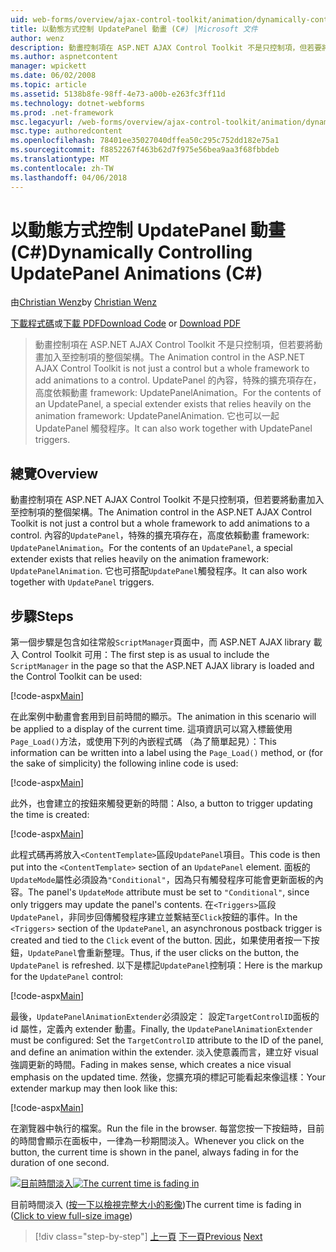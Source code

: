 ```yaml
---
uid: web-forms/overview/ajax-control-toolkit/animation/dynamically-controlling-updatepanel-animations-cs
title: 以動態方式控制 UpdatePanel 動畫 (C#) |Microsoft 文件
author: wenz
description: 動畫控制項在 ASP.NET AJAX Control Toolkit 不是只控制項，但若要將動畫加入至控制項的整個架構。 內容...
ms.author: aspnetcontent
manager: wpickett
ms.date: 06/02/2008
ms.topic: article
ms.assetid: 5138b8fe-98ff-4e73-a00b-e263fc3ff11d
ms.technology: dotnet-webforms
ms.prod: .net-framework
msc.legacyurl: /web-forms/overview/ajax-control-toolkit/animation/dynamically-controlling-updatepanel-animations-cs
msc.type: authoredcontent
ms.openlocfilehash: 78401ee35027040dffea50c295c752dd182e75a1
ms.sourcegitcommit: f8852267f463b62d7f975e56bea9aa3f68fbbdeb
ms.translationtype: MT
ms.contentlocale: zh-TW
ms.lasthandoff: 04/06/2018
---
```

<a name="dynamically-controlling-updatepanel-animations-c"></a><span data-ttu-id="b96a8-104">以動態方式控制 UpdatePanel 動畫 (C#)</span><span class="sxs-lookup"><span data-stu-id="b96a8-104">Dynamically Controlling UpdatePanel Animations (C#)</span></span>
====================
<span data-ttu-id="b96a8-105">由[Christian Wenz](https://github.com/wenz)</span><span class="sxs-lookup"><span data-stu-id="b96a8-105">by [Christian Wenz](https://github.com/wenz)</span></span>

<span data-ttu-id="b96a8-106">[下載程式碼](http://download.microsoft.com/download/9/3/f/93f8daea-bebd-4821-833b-95205389c7d0/UpdatePanelAnimation2.cs.zip)或[下載 PDF](http://download.microsoft.com/download/b/6/a/b6ae89ee-df69-4c87-9bfb-ad1eb2b23373/updatepanelanimation2CS.pdf)</span><span class="sxs-lookup"><span data-stu-id="b96a8-106">[Download Code](http://download.microsoft.com/download/9/3/f/93f8daea-bebd-4821-833b-95205389c7d0/UpdatePanelAnimation2.cs.zip) or [Download PDF](http://download.microsoft.com/download/b/6/a/b6ae89ee-df69-4c87-9bfb-ad1eb2b23373/updatepanelanimation2CS.pdf)</span></span>

> <span data-ttu-id="b96a8-107">動畫控制項在 ASP.NET AJAX Control Toolkit 不是只控制項，但若要將動畫加入至控制項的整個架構。</span><span class="sxs-lookup"><span data-stu-id="b96a8-107">The Animation control in the ASP.NET AJAX Control Toolkit is not just a control but a whole framework to add animations to a control.</span></span> <span data-ttu-id="b96a8-108">UpdatePanel 的內容，特殊的擴充項存在，高度依賴動畫 framework: UpdatePanelAnimation。</span><span class="sxs-lookup"><span data-stu-id="b96a8-108">For the contents of an UpdatePanel, a special extender exists that relies heavily on the animation framework: UpdatePanelAnimation.</span></span> <span data-ttu-id="b96a8-109">它也可以一起 UpdatePanel 觸發程序。</span><span class="sxs-lookup"><span data-stu-id="b96a8-109">It can also work together with UpdatePanel triggers.</span></span>


## <a name="overview"></a><span data-ttu-id="b96a8-110">總覽</span><span class="sxs-lookup"><span data-stu-id="b96a8-110">Overview</span></span>

<span data-ttu-id="b96a8-111">動畫控制項在 ASP.NET AJAX Control Toolkit 不是只控制項，但若要將動畫加入至控制項的整個架構。</span><span class="sxs-lookup"><span data-stu-id="b96a8-111">The Animation control in the ASP.NET AJAX Control Toolkit is not just a control but a whole framework to add animations to a control.</span></span> <span data-ttu-id="b96a8-112">內容的`UpdatePanel`，特殊的擴充項存在，高度依賴動畫 framework: `UpdatePanelAnimation`。</span><span class="sxs-lookup"><span data-stu-id="b96a8-112">For the contents of an `UpdatePanel`, a special extender exists that relies heavily on the animation framework: `UpdatePanelAnimation`.</span></span> <span data-ttu-id="b96a8-113">它也可搭配`UpdatePanel`觸發程序。</span><span class="sxs-lookup"><span data-stu-id="b96a8-113">It can also work together with `UpdatePanel` triggers.</span></span>

## <a name="steps"></a><span data-ttu-id="b96a8-114">步驟</span><span class="sxs-lookup"><span data-stu-id="b96a8-114">Steps</span></span>

<span data-ttu-id="b96a8-115">第一個步驟是包含如往常般`ScriptManager`頁面中，而 ASP.NET AJAX library 載入 Control Toolkit 可用：</span><span class="sxs-lookup"><span data-stu-id="b96a8-115">The first step is as usual to include the `ScriptManager` in the page so that the ASP.NET AJAX library is loaded and the Control Toolkit can be used:</span></span>


[!code-aspx[Main](dynamically-controlling-updatepanel-animations-cs/samples/sample1.aspx)]

<span data-ttu-id="b96a8-116">在此案例中動畫會套用到目前時間的顯示。</span><span class="sxs-lookup"><span data-stu-id="b96a8-116">The animation in this scenario will be applied to a display of the current time.</span></span> <span data-ttu-id="b96a8-117">這項資訊可以寫入標籤使用`Page_Load()`方法，或使用下列的內嵌程式碼 （為了簡單起見）：</span><span class="sxs-lookup"><span data-stu-id="b96a8-117">This information can be written into a label using the `Page_Load()` method, or (for the sake of simplicity) the following inline code is used:</span></span>


[!code-aspx[Main](dynamically-controlling-updatepanel-animations-cs/samples/sample2.aspx)]

<span data-ttu-id="b96a8-118">此外，也會建立的按鈕來觸發更新的時間：</span><span class="sxs-lookup"><span data-stu-id="b96a8-118">Also, a button to trigger updating the time is created:</span></span>


[!code-aspx[Main](dynamically-controlling-updatepanel-animations-cs/samples/sample3.aspx)]

<span data-ttu-id="b96a8-119">此程式碼再將放入`<ContentTemplate>`區段`UpdatePanel`項目。</span><span class="sxs-lookup"><span data-stu-id="b96a8-119">This code is then put into the `<ContentTemplate>` section of an `UpdatePanel` element.</span></span> <span data-ttu-id="b96a8-120">面板的`UpdateMode`屬性必須設為`"Conditional"`，因為只有觸發程序可能會更新面板的內容。</span><span class="sxs-lookup"><span data-stu-id="b96a8-120">The panel's `UpdateMode` attribute must be set to `"Conditional"`, since only triggers may update the panel's contents.</span></span> <span data-ttu-id="b96a8-121">在`<Triggers>`區段`UpdatePanel`，非同步回傳觸發程序建立並繫結至`Click`按鈕的事件。</span><span class="sxs-lookup"><span data-stu-id="b96a8-121">In the `<Triggers>` section of the `UpdatePanel`, an asynchronous postback trigger is created and tied to the `Click` event of the button.</span></span> <span data-ttu-id="b96a8-122">因此，如果使用者按一下按鈕，`UpdatePanel`會重新整理。</span><span class="sxs-lookup"><span data-stu-id="b96a8-122">Thus, if the user clicks on the button, the `UpdatePanel` is refreshed.</span></span> <span data-ttu-id="b96a8-123">以下是標記`UpdatePanel`控制項：</span><span class="sxs-lookup"><span data-stu-id="b96a8-123">Here is the markup for the `UpdatePanel` control:</span></span>


[!code-aspx[Main](dynamically-controlling-updatepanel-animations-cs/samples/sample4.aspx)]

<span data-ttu-id="b96a8-124">最後，`UpdatePanelAnimationExtender`必須設定： 設定`TargetControlID`面板的 id 屬性，定義內 extender 動畫。</span><span class="sxs-lookup"><span data-stu-id="b96a8-124">Finally, the `UpdatePanelAnimationExtender` must be configured: Set the `TargetControlID` attribute to the ID of the panel, and define an animation within the extender.</span></span> <span data-ttu-id="b96a8-125">淡入使意義而言，建立好 visual 強調更新的時間。</span><span class="sxs-lookup"><span data-stu-id="b96a8-125">Fading in makes sense, which creates a nice visual emphasis on the updated time.</span></span> <span data-ttu-id="b96a8-126">然後，您擴充項的標記可能看起來像這樣：</span><span class="sxs-lookup"><span data-stu-id="b96a8-126">Your extender markup may then look like this:</span></span>


[!code-aspx[Main](dynamically-controlling-updatepanel-animations-cs/samples/sample5.aspx)]

<span data-ttu-id="b96a8-127">在瀏覽器中執行的檔案。</span><span class="sxs-lookup"><span data-stu-id="b96a8-127">Run the file in the browser.</span></span> <span data-ttu-id="b96a8-128">每當您按一下按鈕時，目前的時間會顯示在面板中，一律為一秒期間淡入。</span><span class="sxs-lookup"><span data-stu-id="b96a8-128">Whenever you click on the button, the current time is shown in the panel, always fading in for the duration of one second.</span></span>


<span data-ttu-id="b96a8-129">[![目前時間淡入](dynamically-controlling-updatepanel-animations-cs/_static/image2.png)](dynamically-controlling-updatepanel-animations-cs/_static/image1.png)</span><span class="sxs-lookup"><span data-stu-id="b96a8-129">[![The current time is fading in](dynamically-controlling-updatepanel-animations-cs/_static/image2.png)](dynamically-controlling-updatepanel-animations-cs/_static/image1.png)</span></span>

<span data-ttu-id="b96a8-130">目前時間淡入 ([按一下以檢視完整大小的影像](dynamically-controlling-updatepanel-animations-cs/_static/image3.png))</span><span class="sxs-lookup"><span data-stu-id="b96a8-130">The current time is fading in ([Click to view full-size image](dynamically-controlling-updatepanel-animations-cs/_static/image3.png))</span></span>

> [!div class="step-by-step"]
> <span data-ttu-id="b96a8-131">[上一頁](animating-an-updatepanel-control-cs.md)
> [下一頁](adding-animation-to-a-control-vb.md)</span><span class="sxs-lookup"><span data-stu-id="b96a8-131">[Previous](animating-an-updatepanel-control-cs.md)
[Next](adding-animation-to-a-control-vb.md)</span></span>
